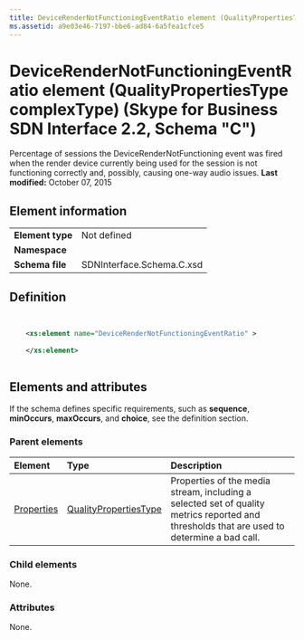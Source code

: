 ```yaml
---
title: DeviceRenderNotFunctioningEventRatio element (QualityPropertiesType complexType) (Skype for Business SDN Interface 2.2, Schema "C")
ms.assetid: a9e03e46-7197-bbe6-ad84-6a5fea1cfce5
---
```



# DeviceRenderNotFunctioningEventRatio element (QualityPropertiesType complexType) (Skype for Business SDN Interface 2.2, Schema "C")
Percentage of sessions the DeviceRenderNotFunctioning event was fired when the render device currently being used for the session is not functioning correctly and, possibly, causing one-way audio issues. 
 **Last modified:** October 07, 2015
  
    
    


## Element information


|||
|:-----|:-----|
|**Element type**|Not defined |
|**Namespace**||
|**Schema file**|SDNInterface.Schema.C.xsd |
   

## Definition


```XML


    <xs:element name="DeviceRenderNotFunctioningEventRatio" >
    
    </xs:element>
  
```


## Elements and attributes

If the schema defines specific requirements, such as **sequence**, **minOccurs**, **maxOccurs**, and **choice**, see the definition section. 
  
    
    

### Parent elements



|**Element**|**Type**|**Description**|
|:-----|:-----|:-----|
| [Properties](properties-element-qualitytype-complextype.md)| [QualityPropertiesType](qualitypropertiestype-complextype.md)|Properties of the media stream, including a selected set of quality metrics reported and thresholds that are used to determine a bad call. |
   

### Child elements

None. 
  
    
    

### Attributes

None. 
  
    
    

